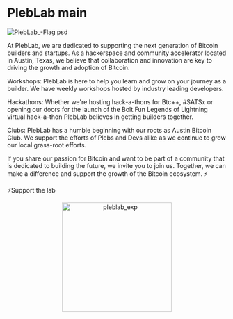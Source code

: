 # PlebLab main
![PlebLab_-Flag psd](https://user-images.githubusercontent.com/33615693/227038002-34b6abd1-1708-4e5a-a381-3d530ae0842b.png)

At PlebLab, we are dedicated to supporting the next generation of Bitcoin builders and startups. As a hackerspace and community accelerator located in Austin, Texas, we believe that collaboration and innovation are key to driving the growth and adoption of Bitcoin.

Workshops: 
PlebLab is here to help you learn and grow on your journey as a builder. We have weekly workshops hosted by industry leading developers.

Hackathons:
Whether we're hosting hack-a-thons for Btc++, #SATSx or opening our doors for the launch of the Bolt.Fun Legends of Lightning virtual hack-a-thon PlebLab believes in getting builders together.

Clubs:
PlebLab has a humble beginning with our roots as Austin Bitcoin Club. We support the efforts of Plebs and Devs alike as we continue to grow our local grass-root efforts.

If you share our passion for Bitcoin and want to be part of a community that is dedicated to building the future, we invite you to join us. Together, we can make a difference and support the growth of the Bitcoin ecosystem. ⚡️

⚡️Support the lab

<center> <img width="252" alt="pleblab_exp" src="https://user-images.githubusercontent.com/33615693/227039486-2327e87e-b3e2-4fd8-8364-c9ecc6daaafb.png">
